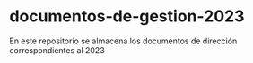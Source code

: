 # documentos-de-gestion-2023
En este repositorio se almacena los documentos de dirección correspondientes al 2023
